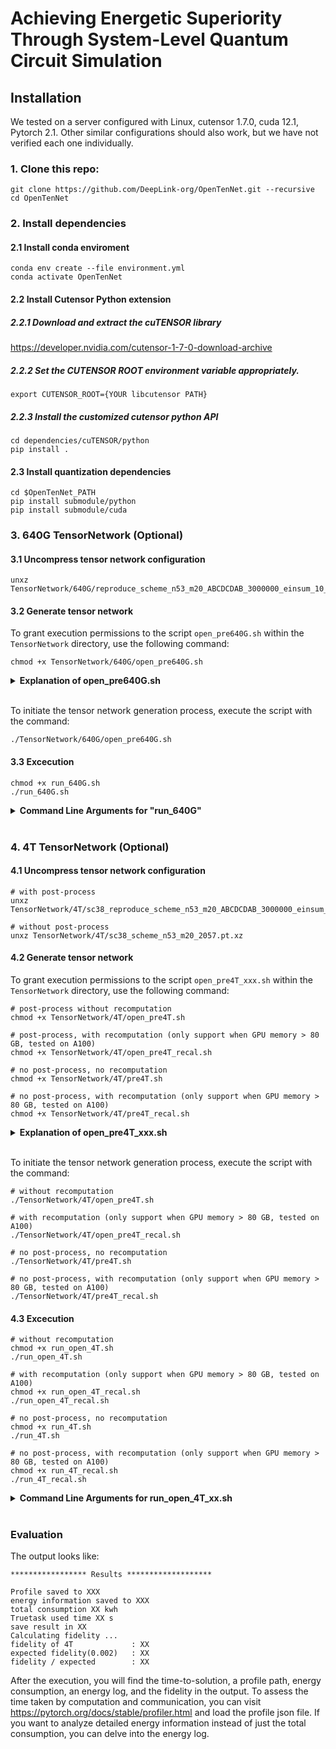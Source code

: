 # Achieving Energetic Superiority Through System-Level Quantum Circuit Simulation

## Installation

We tested on a server configured with Linux, cutensor 1.7.0, cuda 12.1, Pytorch 2.1. Other similar configurations should also work, but we have not verified each one individually.
### 1. Clone this repo:

```
git clone https://github.com/DeepLink-org/OpenTenNet.git --recursive
cd OpenTenNet
```

### 2. Install dependencies
#### 2.1 Install conda enviroment
```
conda env create --file environment.yml
conda activate OpenTenNet
```
#### 2.2 Install Cutensor Python extension
##### 2.2.1 Download and extract the cuTENSOR library
https://developer.nvidia.com/cutensor-1-7-0-download-archive

##### 2.2.2 Set the CUTENSOR ROOT environment variable appropriately.
```
export CUTENSOR_ROOT={YOUR libcutensor PATH}
```
##### 2.2.3 Install the customized cutensor python API
```
cd dependencies/cuTENSOR/python
pip install . 
```
#### 2.3 Install quantization dependencies
```
cd $OpenTenNet_PATH
pip install submodule/python
pip install submodule/cuda
```

### 3. 640G TensorNetwork (Optional)
#### 3.1 Uncompress tensor network configuration
```
unxz TensorNetwork/640G/reproduce_scheme_n53_m20_ABCDCDAB_3000000_einsum_10_open.pt.xz
```
#### 3.2 Generate tensor network
To grant execution permissions to the script `open_pre640G.sh` within the `TensorNetwork` directory, use the following command:
```
chmod +x TensorNetwork/640G/open_pre640G.sh
```

<details>
<summary><span style="font-weight: bold;"> Explanation of open_pre640G.sh <span></summary>

  The bash script looks like:
  ```
  export nodes_per_task=1
  export ntasks_per_node=8
  
  python TensorNetwork/640G/open_pre640G.py
  ```
  Here, `nodes_per_task` represents the number of nodes required for a multi-node level task, while `ntasks_per_node` denotes the number of GPUs per node. Please remember to adjust the values of `nodes_per_task` and `ntasks_per_node` according to the specific node configuration you intend to utilize.
</details>
<br>

To initiate the tensor network generation process, execute the script with the command:
```
./TensorNetwork/640G/open_pre640G.sh
```

#### 3.3 Excecution
```
chmod +x run_640G.sh
./run_640G.sh
```
<details>
<summary><span style="font-weight: bold;">Command Line Arguments for "run_640G"</span></summary>
  
  #### nnodes
  The total number of nodes used globally. This corresponds to the global level of our three-level scheme, and this value must be an integer multiple of ```nodes_per_task```.
  
  #### nodes_per_task
  The number of nodes required for a multi-node level task.
  
  #### WORLD_SIZE
  The total number of GPUs required globally, corresponds to the device level of the three-level scheme.
  
  #### --warmup
  Whether the GPU warms up before the official operation. ```0``` represents no warm-up, and ```1``` represents warm-up.
  #### --data_type
  The calculation type. ```0``` represents complexHalf, ```1``` represent complexFloat.
  
  #### --is_scale
  Calculate the scaling factor for the `complex32` calculation mode, with a default value of `1`.
  
  #### --autotune
  Tuning for the best algorithms for einsum calculation, with a default value of `1`.
  #### --ntask
  We execute the number of multi-node level tasks, where the number of global-level tasks is equal to ```ntask``` * (```nnodes``` / ```nodes per task```).
  #### --tensorNetSize
  The size of tensor networks.
  #### --typeCom
  Data type for communication.  If provided ```int4kernel```, ```int8kernel```, ```HalfKernel```, uses user-defined int4, int8 and half for communication, respectively.

  #### --groupsize
  Group size when typeCom equals int4kernel. ```128``` by default.
  
</details>
<br>

### 4. 4T TensorNetwork (Optional)
#### 4.1 Uncompress tensor network configuration
```
# with post-process
unxz TensorNetwork/4T/sc38_reproduce_scheme_n53_m20_ABCDCDAB_3000000_einsum_10_open.pt.xz

# without post-process
unxz TensorNetwork/4T/sc38_scheme_n53_m20_2057.pt.xz
```
#### 4.2 Generate tensor network
To grant execution permissions to the script `open_pre4T_xxx.sh` within the `TensorNetwork` directory, use the following command:
```
# post-process without recomputation
chmod +x TensorNetwork/4T/open_pre4T.sh

# post-process, with recomputation (only support when GPU memory > 80 GB, tested on A100)
chmod +x TensorNetwork/4T/open_pre4T_recal.sh

# no post-process, no recomputation
chmod +x TensorNetwork/4T/pre4T.sh

# no post-process, with recomputation (only support when GPU memory > 80 GB, tested on A100)
chmod +x TensorNetwork/4T/pre4T_recal.sh
```

<details>
<summary><span style="font-weight: bold;"> Explanation of open_pre4T_xxx.sh <span></summary>

  The bash script looks like:
  ```
  export nodes_per_task=4
  export ntasks_per_node=8
  python TensorNetwork/open_pre4T.py
  ```
  Here, `nodes_per_task` represents the number of nodes required for a multi-node level task, while `ntasks_per_node` denotes the number of GPUs per node. Please remember to adjust the values of `nodes_per_task` and `ntasks_per_node` according to the specific node configuration you intend to utilize.
</details>
<br>

To initiate the tensor network generation process, execute the script with the command:
```
# without recomputation
./TensorNetwork/4T/open_pre4T.sh

# with recomputation (only support when GPU memory > 80 GB, tested on A100)
./TensorNetwork/4T/open_pre4T_recal.sh

# no post-process, no recomputation
./TensorNetwork/4T/pre4T.sh

# no post-process, with recomputation (only support when GPU memory > 80 GB, tested on A100)
./TensorNetwork/4T/pre4T_recal.sh
```

#### 4.3 Excecution
```
# without recomputation
chmod +x run_open_4T.sh
./run_open_4T.sh

# with recomputation (only support when GPU memory > 80 GB, tested on A100)
chmod +x run_open_4T_recal.sh
./run_open_4T_recal.sh

# no post-process, no recomputation
chmod +x run_4T.sh
./run_4T.sh

# no post-process, with recomputation (only support when GPU memory > 80 GB, tested on A100)
chmod +x run_4T_recal.sh
./run_4T_recal.sh
```
<details>
<summary><span style="font-weight: bold;">Command Line Arguments for run_open_4T_xx.sh </span></summary>
  
  #### nnodes
  The total number of nodes used globally. This corresponds to the global level of our three-level scheme, and this value must be an integer multiple of ```nodes_per_task```.
  
  #### nodes_per_task
  The number of nodes required for a multi-node level task.
  
  #### WORLD_SIZE
  The total number of GPUs required globally, corresponds to the device level of the three-level scheme.
  
  #### --warmup
  Whether the GPU warms up before the official operation. ```0``` represents no warm-up, and ```1``` represents warm-up.
  #### --data_type
  The calculation type. ```0``` represents complexHalf, ```1``` represent complexFloat.
  
  #### --is_scale
  Calculate the scaling factor for the `complex32` calculation mode, with a default value of `1`.
  
  #### --autotune
  Tuning for the best algorithms for einsum calculation, with a default value of `1`.
  #### --ntask
  We execute the number of multi-node level tasks, where the number of global-level tasks is equal to ```ntask``` * (```nnodes``` / ```nodes per task```).
  #### --tensorNetSize
  The size of tensor networks.
  #### --typeCom
  Data type for communication.  If provided ```int4kernel```, ```int8kernel```, ```HalfKernel```, uses user-defined int4, int8 and half for communication, respectively.

  #### --groupsize
  Group size when typeCom equals int4kernel. ```128``` by default.
  
</details>
<br>

### Evaluation
The output looks like:
```
***************** Results *******************

Profile saved to XXX
energy information saved to XXX
total consumption XX kwh
Truetask used time XX s
save result in XX
Calculating fidelity ...
fidelity of 4T             : XX
expected fidelity(0.002)   : XX
fidelity / expected        : XX
```
After the execution, you will find the time-to-solution, a profile path, energy consumption, an energy log, and the fidelity in the output. To assess the time taken by computation and communication, you can visit https://pytorch.org/docs/stable/profiler.html and load the profile json file. If you want to analyze detailed energy information instead of just the total consumption, you can delve into the energy log.



  



